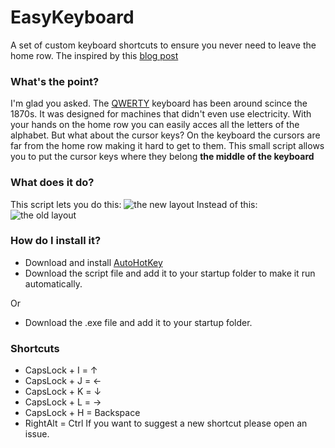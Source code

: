 # EasyKeyboard
A set of custom keyboard shortcuts to ensure you never need to leave the home row.
The inspired by this [blog post](https://tonsky.me/blog/cursor-keys/)

### What's the point?
I'm glad you asked. The [QWERTY](https://en.wikipedia.org/wiki/QWERTY#History) keyboard has been around scince the 1870s. It was designed for machines that didn't even use electricity. With your hands on the home row you can easily acces all the letters of the alphabet. But what about the cursor keys? On the keyboard the cursors are far from the home row making it hard to get to them. This small script allows you to put the cursor keys where they belong **the middle of the keyboard**

### What does it do?
This script lets you do this: ![the new layout](https://tonsky.me/blog/cursor-keys/remap.png " ")
Instead of this: ![the old layout](https://tonsky.me/blog/cursor-keys/far_away.png " ")

### How do I install it?
* Download and install [AutoHotKey](https://www.autohotkey.com/) 
* Download the script file and add it to your startup folder to make it run automatically.

Or
* Download the .exe file and add it to your startup folder.

### Shortcuts
* CapsLock + I = ↑
* CapsLock + J = ←
* CapsLock + K = ↓
* CapsLock + L = →
* CapsLock + H = Backspace
* RightAlt = Ctrl
If you want to suggest a new shortcut please open an issue.
